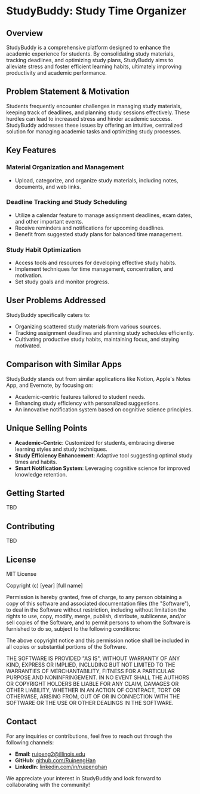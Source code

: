 # StudyBuddy: Study Time Organizer

## Overview

StudyBuddy is a comprehensive platform designed to enhance the academic experience for students. By consolidating study materials, tracking deadlines, and optimizing study plans, StudyBuddy aims to alleviate stress and foster efficient learning habits, ultimately improving productivity and academic performance.

## Problem Statement & Motivation

Students frequently encounter challenges in managing study materials, keeping track of deadlines, and planning study sessions effectively. These hurdles can lead to increased stress and hinder academic success. StudyBuddy addresses these issues by offering an intuitive, centralized solution for managing academic tasks and optimizing study processes.

## Key Features

### Material Organization and Management

- Upload, categorize, and organize study materials, including notes, documents, and web links.

### Deadline Tracking and Study Scheduling

- Utilize a calendar feature to manage assignment deadlines, exam dates, and other important events.
- Receive reminders and notifications for upcoming deadlines.
- Benefit from suggested study plans for balanced time management.

### Study Habit Optimization

- Access tools and resources for developing effective study habits.
- Implement techniques for time management, concentration, and motivation.
- Set study goals and monitor progress.

## User Problems Addressed

StudyBuddy specifically caters to:

- Organizing scattered study materials from various sources.
- Tracking assignment deadlines and planning study schedules efficiently.
- Cultivating productive study habits, maintaining focus, and staying motivated.

## Comparison with Similar Apps

StudyBuddy stands out from similar applications like Notion, Apple's Notes App, and Evernote, by focusing on:

- Academic-centric features tailored to student needs.
- Enhancing study efficiency with personalized suggestions.
- An innovative notification system based on cognitive science principles.

## Unique Selling Points

- **Academic-Centric**: Customized for students, embracing diverse learning styles and study techniques.
- **Study Efficiency Enhancement**: Adaptive tool suggesting optimal study times and habits.
- **Smart Notification System**: Leveraging cognitive science for improved knowledge retention.

## Getting Started

TBD

## Contributing

TBD

## License

MIT License

Copyright (c) [year] [full name]

Permission is hereby granted, free of charge, to any person obtaining a copy
of this software and associated documentation files (the "Software"), to deal
in the Software without restriction, including without limitation the rights
to use, copy, modify, merge, publish, distribute, sublicense, and/or sell
copies of the Software, and to permit persons to whom the Software is
furnished to do so, subject to the following conditions:

The above copyright notice and this permission notice shall be included in all
copies or substantial portions of the Software.

THE SOFTWARE IS PROVIDED "AS IS", WITHOUT WARRANTY OF ANY KIND, EXPRESS OR
IMPLIED, INCLUDING BUT NOT LIMITED TO THE WARRANTIES OF MERCHANTABILITY,
FITNESS FOR A PARTICULAR PURPOSE AND NONINFRINGEMENT. IN NO EVENT SHALL THE
AUTHORS OR COPYRIGHT HOLDERS BE LIABLE FOR ANY CLAIM, DAMAGES OR OTHER
LIABILITY, WHETHER IN AN ACTION OF CONTRACT, TORT OR OTHERWISE, ARISING FROM,
OUT OF OR IN CONNECTION WITH THE SOFTWARE OR THE USE OR OTHER DEALINGS IN THE
SOFTWARE.

## Contact

For any inquiries or contributions, feel free to reach out through the following channels:

- **Email**: [ruipeng2@illinois.edu](mailto:ruipeng2@illinois.com)
- **GitHub**: [github.com/RuipengHan](https://github.com/RuipengHan)
- **LinkedIn**: [linkedin.com/in/ruipenghan](https://www.linkedin.com/in/ruipenghan/)

We appreciate your interest in StudyBuddy and look forward to collaborating with the community!
